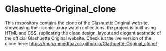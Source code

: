 # Glashuette-Original_clone

This respository contains the clone of the Glashuette Original website, showcasing their iconic luxury watch collections. the project is built using HTML and CSS, replicating the clean design, layout and elegant aesthetic of the official Glashuette Original website.
Check iut the live version of the clone here: https://muhammedfaazcc.github.io/Glashuette-Original_clone/
